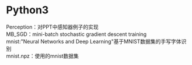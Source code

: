 # Python3
Perception：对PPT中感知器例子的实现  
MB_SGD：mini-batch stochastic gradient descent training  
mnist:"Neural Networks and Deep Learning"基于MNIST数据集的手写字体识别  
mnist.npz：使用的mnist数据集
